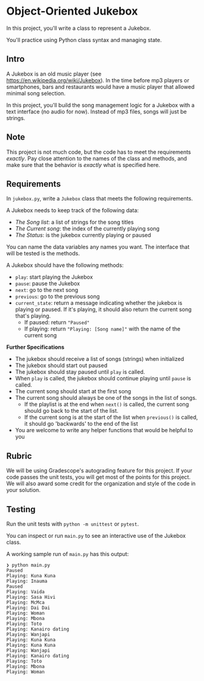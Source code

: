 # Object-Oriented Jukebox

In this project, you'll write a class to represent a Jukebox.

You'll practice using Python class syntax and managing state.

## Intro

A Jukebox is an old music player (see https://en.wikipedia.org/wiki/Jukebox).
In the time before mp3 players or smartphones, bars and restaurants would have a
music player that allowed minimal song selection.

In this project, you'll build the song management logic for a Jukebox with a
text interface (no audio for now). Instead of mp3 files, songs will just be
strings.

## Note

This project is not much code, but the code has to meet the requirements
_exactly_. Pay close attention to the names of the class and methods, and make
sure that the behavior is _exactly_ what is specified here.

## Requirements

In `jukebox.py`, write a `Jukebox` class that meets the following requirements.

A Jukebox needs to keep track of the following data:
- _The Song list_: a list of strings for the song titles
- _The Current song_: the index of the currently playing song
- _The Status_: is the jukebox currently playing or paused

You can name the data variables any names you want. The interface that will be
    tested is the methods.

A Jukebox should have the following methods:
- `play`: start playing the Jukebox
- `pause`: pause the Jukebox
- `next`: go to the next song
- `previous`: go to the previous song
- `current_state`: return a message indicating whether the jukebox is playing or
  paused. If it's playing, it should also return the current song that's playing.
  - If paused: return `"Paused"`
  - If playing: return `"Playing: [Song name]"` with the name of the current song

**Further Specifications**
- The jukebox should receive a list of songs (strings) when initialized
- The jukebox should start out paused
- The jukebox should stay paused until `play` is called.
- When `play` is called, the jukebox should continue playing until `pause` is
    called.
- The current song should start at the first song
- The current song should always be one of the songs in the list of songs.
  - If
    the playlist is at the end when `next()` is called, the current song should 
    go back to the start of the list.
  - If the current song is at the start of the list when `previous()` is called,
      it should go 'backwards' to the end of the list
- You are welcome to write any helper functions that would be helpful to you

## Rubric

We will be using Gradescope's autograding feature for this project. If your code
passes the unit tests, you will get most of the points for this project. We will
also award some credit for the organization and style of the code in your
solution.

## Testing

Run the unit tests with `python -m unittest` or `pytest`.

You can inspect or run `main.py` to see an interactive use of the Jukebox class.

A working sample run of `main.py` has this output:

```
❯ python main.py
Paused
Playing: Kuna Kuna
Playing: Inauma
Paused
Playing: Vaida
Playing: Sasa Hivi
Playing: McMca
Playing: Dai Dai
Playing: Woman
Playing: Mbona
Playing: Toto
Playing: Kanairo dating
Playing: Wanjapi
Playing: Kuna Kuna
Playing: Kuna Kuna
Playing: Wanjapi
Playing: Kanairo dating
Playing: Toto
Playing: Mbona
Playing: Woman
```
